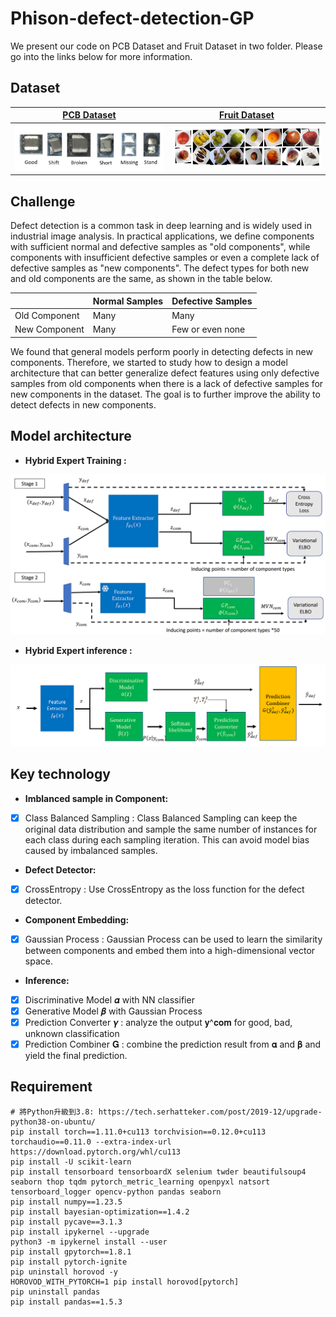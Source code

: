 # Phison-defect-detection-GP

We present our code on PCB Dataset and Fruit Dataset in two folder. Please go into the links below for more information.

## Dataset

[**PCB Dataset**](https://github.com/jason211346/Phison-defect-detection-GP/tree/main/PCB_dataset) |  [**Fruit Dataset**](https://github.com/jason211346/Phison-defect-detection-GP/tree/main/Fruit_dataset)
:-------------------------:|:-------------------------:
<img src="img/PCB_dataset.png" alt="drawing" width="400"/> |  <img src="img/fruit_dataset.png" alt="drawing" width="400"/>

## Challenge

Defect detection is a common task in deep learning and is widely used in industrial image analysis. In practical applications, we define components with sufficient normal and defective samples as "old components", while components with insufficient defective samples or even a complete lack of defective samples as "new components". The defect types for both new and old components are the same, as shown in the table below. 

|         | Normal Samples | Defective Samples |
|---------|----------------|------------------|
| Old Component | Many           | Many             |
| New Component | Many           | Few or even none |

We found that general models perform poorly in detecting defects in new components. Therefore, we started to study how to design a model architecture that can better generalize defect features using only defective samples from old components when there is a lack of defective samples for new components in the dataset. The goal is to further improve the ability to detect defects in new components.

## Model architecture

- **Hybrid Expert Training :**
<img src="img/HBE.png" alt="drawing" width="900"/>

- **Hybrid Expert inference :**
<img src="img/HBE_inference.png" alt="drawing" width="900"/>

## Key technology
- **Imblanced sample in Component:**
- [x] Class Balanced Sampling : Class Balanced Sampling can keep the original data distribution and sample the same number of instances for each class during each sampling iteration. This can avoid model bias caused by imbalanced samples.
- **Defect Detector:**
- [x] CrossEntropy : Use CrossEntropy as the loss function for the defect detector.
- **Component Embedding:**
- [x] Gaussian Process : Gaussian Process can be used to learn the similarity between components and embed them into a high-dimensional vector space.

- **Inference:**
- [x] Discriminative Model 𝜶 with NN classifier
- [x] Generative Model 𝜷 with Gaussian Process
- [x] Prediction Converter 𝜸 : analyze the output 𝐲^𝐜𝐨𝐦 for good, bad, unknown classification
- [x] Prediction Combiner 𝐆 : combine the prediction result from 𝛂 and 𝛃 and yield the final prediction.
## Requirement
```
# 將Python升級到3.8: https://tech.serhatteker.com/post/2019-12/upgrade-python38-on-ubuntu/
pip install torch==1.11.0+cu113 torchvision==0.12.0+cu113 torchaudio==0.11.0 --extra-index-url https://download.pytorch.org/whl/cu113
pip install -U scikit-learn
pip install tensorboard tensorboardX selenium twder beautifulsoup4 seaborn thop tqdm pytorch_metric_learning openpyxl natsort tensorboard_logger opencv-python pandas seaborn 
pip install numpy==1.23.5
pip install bayesian-optimization==1.4.2
pip install pycave==3.1.3
pip install ipykernel --upgrade
python3 -m ipykernel install --user
pip install gpytorch==1.8.1
pip install pytorch-ignite
pip uninstall horovod -y
HOROVOD_WITH_PYTORCH=1 pip install horovod[pytorch]
pip uninstall pandas 
pip install pandas==1.5.3
```

